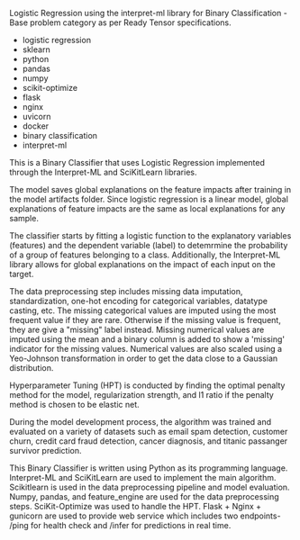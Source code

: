 Logistic Regression using the interpret-ml library for Binary Classification - Base problem category as per Ready Tensor specifications.

- logistic regression
- sklearn
- python
- pandas
- numpy
- scikit-optimize
- flask
- nginx
- uvicorn
- docker
- binary classification
- interpret-ml

This is a Binary Classifier that uses Logistic Regression implemented through the Interpret-ML and SciKitLearn libraries.

The model saves global explanations on the feature impacts after training in the model artifacts folder.
Since logistic regression is a linear model, global explanations of feature impacts are the same as local explanations for any sample.

The classifier starts by fitting a logistic function to the explanatory variables (features) and the dependent variable (label) to detemrmine the probability of a group of features belonging to a class. Additionally, the Interpret-ML library allows for global explanations on the impact of each input on the target.

The data preprocessing step includes missing data imputation, standardization, one-hot encoding for categorical variables, datatype casting, etc. The missing categorical values are imputed using the most frequent value if they are rare. Otherwise if the missing value is frequent, they are give a "missing" label instead. Missing numerical values are imputed using the mean and a binary column is added to show a 'missing' indicator for the missing values. Numerical values are also scaled using a Yeo-Johnson transformation in order to get the data close to a Gaussian distribution.

Hyperparameter Tuning (HPT) is conducted by finding the optimal penalty method for the model, regularization strength, and l1 ratio if the penalty method is chosen to be elastic net.

During the model development process, the algorithm was trained and evaluated on a variety of datasets such as email spam detection, customer churn, credit card fraud detection, cancer diagnosis, and titanic passanger survivor prediction.

This Binary Classifier is written using Python as its programming language. Interpret-ML and SciKitLearn are used to implement the main algorithm. Scikitlearn is used in the data preprocessing pipeline and model evaluation. Numpy, pandas, and feature_engine are used for the data preprocessing steps. SciKit-Optimize was used to handle the HPT. Flask + Nginx + gunicorn are used to provide web service which includes two endpoints- /ping for health check and /infer for predictions in real time.
